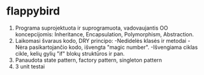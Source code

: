 # flappybird
1) Programa suprojektuota ir suprogramuota, vadovaujantis OO koncepcijomis: Inheritance, Encapsulation, Polymorphism, Abstraction.
2) Laikomasi švaraus kodo, DRY principo:
-Nedidelės klasės ir metodai
-Nėra pasikartojančio kodo, išvengta "magic number".
-Išvengiama ciklas cikle, kelių gylių "if" blokų struktūros ir pan.
3) Panaudota state pattern, factory pattern, singleton pattern
4) 3 unit testai
